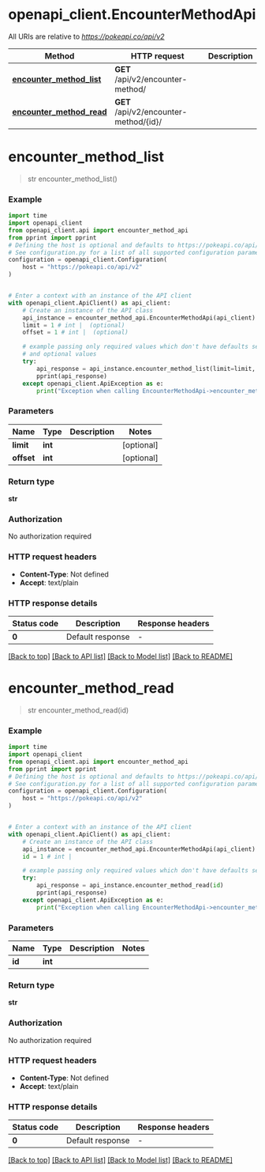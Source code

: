 # openapi_client.EncounterMethodApi

All URIs are relative to *https://pokeapi.co/api/v2*

Method | HTTP request | Description
------------- | ------------- | -------------
[**encounter_method_list**](EncounterMethodApi.md#encounter_method_list) | **GET** /api/v2/encounter-method/ | 
[**encounter_method_read**](EncounterMethodApi.md#encounter_method_read) | **GET** /api/v2/encounter-method/{id}/ | 


# **encounter_method_list**
> str encounter_method_list()



### Example


```python
import time
import openapi_client
from openapi_client.api import encounter_method_api
from pprint import pprint
# Defining the host is optional and defaults to https://pokeapi.co/api/v2
# See configuration.py for a list of all supported configuration parameters.
configuration = openapi_client.Configuration(
    host = "https://pokeapi.co/api/v2"
)


# Enter a context with an instance of the API client
with openapi_client.ApiClient() as api_client:
    # Create an instance of the API class
    api_instance = encounter_method_api.EncounterMethodApi(api_client)
    limit = 1 # int |  (optional)
    offset = 1 # int |  (optional)

    # example passing only required values which don't have defaults set
    # and optional values
    try:
        api_response = api_instance.encounter_method_list(limit=limit, offset=offset)
        pprint(api_response)
    except openapi_client.ApiException as e:
        print("Exception when calling EncounterMethodApi->encounter_method_list: %s\n" % e)
```


### Parameters

Name | Type | Description  | Notes
------------- | ------------- | ------------- | -------------
 **limit** | **int**|  | [optional]
 **offset** | **int**|  | [optional]

### Return type

**str**

### Authorization

No authorization required

### HTTP request headers

 - **Content-Type**: Not defined
 - **Accept**: text/plain


### HTTP response details

| Status code | Description | Response headers |
|-------------|-------------|------------------|
**0** | Default response |  -  |

[[Back to top]](#) [[Back to API list]](../README.md#documentation-for-api-endpoints) [[Back to Model list]](../README.md#documentation-for-models) [[Back to README]](../README.md)

# **encounter_method_read**
> str encounter_method_read(id)



### Example


```python
import time
import openapi_client
from openapi_client.api import encounter_method_api
from pprint import pprint
# Defining the host is optional and defaults to https://pokeapi.co/api/v2
# See configuration.py for a list of all supported configuration parameters.
configuration = openapi_client.Configuration(
    host = "https://pokeapi.co/api/v2"
)


# Enter a context with an instance of the API client
with openapi_client.ApiClient() as api_client:
    # Create an instance of the API class
    api_instance = encounter_method_api.EncounterMethodApi(api_client)
    id = 1 # int | 

    # example passing only required values which don't have defaults set
    try:
        api_response = api_instance.encounter_method_read(id)
        pprint(api_response)
    except openapi_client.ApiException as e:
        print("Exception when calling EncounterMethodApi->encounter_method_read: %s\n" % e)
```


### Parameters

Name | Type | Description  | Notes
------------- | ------------- | ------------- | -------------
 **id** | **int**|  |

### Return type

**str**

### Authorization

No authorization required

### HTTP request headers

 - **Content-Type**: Not defined
 - **Accept**: text/plain


### HTTP response details

| Status code | Description | Response headers |
|-------------|-------------|------------------|
**0** | Default response |  -  |

[[Back to top]](#) [[Back to API list]](../README.md#documentation-for-api-endpoints) [[Back to Model list]](../README.md#documentation-for-models) [[Back to README]](../README.md)

